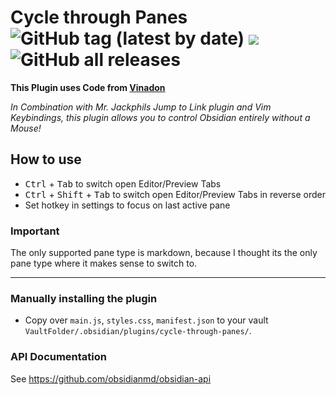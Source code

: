# Cycle through Panes ![GitHub tag (latest by date)](https://img.shields.io/github/v/tag/phibr0/cycle-through-panes) ![](https://tokei.rs/b1/github/phibr0/cycle-through-panes) ![GitHub all releases](https://img.shields.io/github/downloads/phibr0/cycle-through-panes/total)

__This Plugin uses Code from [Vinadon](https://github.com/Vinzent03)__

_In Combination with Mr. Jackphils Jump to Link plugin and Vim Keybindings, this plugin allows you to control Obsidian entirely without a Mouse!_

## How to use

- <kbd>Ctrl</kbd> + <kbd>Tab</kbd> to switch open Editor/Preview Tabs
- <kbd>Ctrl</kbd> + <kbd>Shift</kbd> + <kbd>Tab</kbd> to switch open Editor/Preview Tabs in reverse order
- Set hotkey in settings to focus on last active pane

### Important

The only supported pane type is markdown, because I thought its the only pane type where it makes sense to switch to.


---
### Manually installing the plugin

- Copy over `main.js`, `styles.css`, `manifest.json` to your vault `VaultFolder/.obsidian/plugins/cycle-through-panes/`.

### API Documentation

See https://github.com/obsidianmd/obsidian-api
